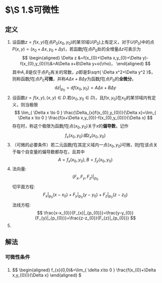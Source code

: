 # $\S 1.$可微性
## 定义
1. 设函数$z=f(x,y)$在点$P_{0}(x_{0},y_{0})$的某邻域$U(P_{0})$上有定义，对于$U(P_{0})$中的点$P(x,y)=(x_{0}+\Delta x,y_{0}+\Delta y)$，若函数$f$在点$P_{0}$处的全增量$\Delta z$可表示为 $$
\begin{aligned}
\Delta z &=f(x_{0}+\Delta x,y_{0}+\Delta y)-f(x_{0},y_{0})\\&=A\Delta x+B\Delta y+o(\rho)，
\end{aligned}
$$其中$A,B$是仅于点$P_{0}$有关的常数，$\rho$即是$\sqrt{ \Delta x^2+\Delta y^2 }$，<br>则称函数$f$在点$P_{0}$**可微**，并称$A\Delta x+B\Delta y$为函数$f$在点$P_{0}$的**全微分**。 $$
\mathrm{d}z |_{p_{0}}=\mathrm{d}f(x_{0},y_{0})=A\Delta x+B\Delta y
$$
2. 设函数$z=f(x,y),(x,y)\in D.$若$(x_{0},y_{0}\in D)$，且$f(x,y_{0})$在$x_{0}$的某邻域内有定义，则当极限 $$
\lim_{ \Delta x \to 0 } \frac{\Delta_{x}f(x_{0},y_{0})}{\Delta x}=\lim_{ \Delta x \to 0 } \frac{f(x+\Delta x,y_{0})-f(x_{0},y_{0})}{\Delta x}
	$$存在时，称这个极限为函数$f$在点$(x_{0},y_{0})$关于$x$的**偏导数**，记作 $$
f_{x}(x_{0},y_{0})或z_{x}(x_{0},y_{0})$$
3. （可微的必要条件）若二元函数$f$在其定义域内一点$(x_{0},y_{0})$可微，则$f$在该点关于每个自变量的偏导数都存在，且其中 $$
A=f_{x}(x_{0},y_{0}),B=f_{y}(x_{0},y_{0})
$$
4. 法向量:$$
(F_{x},F_{y},F_{z})|_{p_{0}}
$$切平面方程:$$
F_{x}|_{p_{0}}(x-x_{0})+F_{y}|_{p_{0}}(y-y_{0})+F_{z}|_{p_{0}}(z-z_{0})
$$法线方程:$$
\frac{x-x_{0}}{F_{x}|_{p_{0}}}=\frac{y-y_{0}}{F_{y}|_{p_{0}}}=\frac{z-z_{0}}{F_{z}|_{p_{0}}}
$$
5. 
## 解法
### 可微性条件
### 
1. $$
\begin{aligned}
f_{x}(0,0)&=\lim_{ \delta x\to 0 } \frac{f(x_{0}+\Delta x,y_{0})}{\Delta x}
\end{aligned}
$